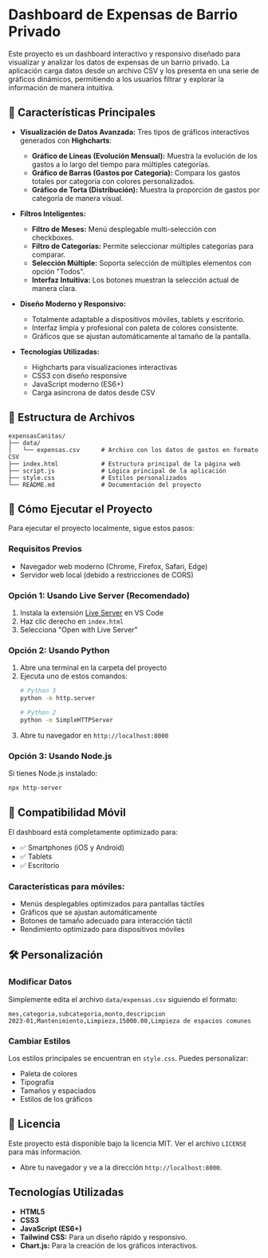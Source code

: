 # Dashboard de Expensas de Barrio Privado

Este proyecto es un dashboard interactivo y responsivo diseñado para visualizar y analizar los datos de expensas de un barrio privado. La aplicación carga datos desde un archivo CSV y los presenta en una serie de gráficos dinámicos, permitiendo a los usuarios filtrar y explorar la información de manera intuitiva.

## 🚀 Características Principales

- **Visualización de Datos Avanzada:** Tres tipos de gráficos interactivos generados con **Highcharts**:
  - **Gráfico de Líneas (Evolución Mensual):** Muestra la evolución de los gastos a lo largo del tiempo para múltiples categorías.
  - **Gráfico de Barras (Gastos por Categoría):** Compara los gastos totales por categoría con colores personalizados.
  - **Gráfico de Torta (Distribución):** Muestra la proporción de gastos por categoría de manera visual.

- **Filtros Inteligentes:**
  - **Filtro de Meses:** Menú desplegable multi-selección con checkboxes.
  - **Filtro de Categorías:** Permite seleccionar múltiples categorías para comparar.
  - **Selección Múltiple:** Soporta selección de múltiples elementos con opción "Todos".
  - **Interfaz Intuitiva:** Los botones muestran la selección actual de manera clara.

- **Diseño Moderno y Responsivo:**
  - Totalmente adaptable a dispositivos móviles, tablets y escritorio.
  - Interfaz limpia y profesional con paleta de colores consistente.
  - Gráficos que se ajustan automáticamente al tamaño de la pantalla.

- **Tecnologías Utilizadas:**
  - Highcharts para visualizaciones interactivas
  - CSS3 con diseño responsive
  - JavaScript moderno (ES6+)
  - Carga asíncrona de datos desde CSV

## 📂 Estructura de Archivos

```
expensasCanitas/
├── data/
│   └── expensas.csv      # Archivo con los datos de gastos en formato CSV
├── index.html            # Estructura principal de la página web
├── script.js             # Lógica principal de la aplicación
├── style.css             # Estilos personalizados
└── README.md             # Documentación del proyecto
```

## 🚀 Cómo Ejecutar el Proyecto

Para ejecutar el proyecto localmente, sigue estos pasos:

### Requisitos Previos
- Navegador web moderno (Chrome, Firefox, Safari, Edge)
- Servidor web local (debido a restricciones de CORS)

### Opción 1: Usando Live Server (Recomendado)
1. Instala la extensión [Live Server](https://marketplace.visualstudio.com/items?itemName=ritwickdey.LiveServer) en VS Code
2. Haz clic derecho en `index.html`
3. Selecciona "Open with Live Server"

### Opción 2: Usando Python
1. Abre una terminal en la carpeta del proyecto
2. Ejecuta uno de estos comandos:
   ```bash
   # Python 3
   python -m http.server
   
   # Python 2
   python -m SimpleHTTPServer
   ```
3. Abre tu navegador en `http://localhost:8000`

### Opción 3: Usando Node.js
Si tienes Node.js instalado:
```bash
npx http-server
```

## 📱 Compatibilidad Móvil
El dashboard está completamente optimizado para:
- ✅ Smartphones (iOS y Android)
- ✅ Tablets
- ✅ Escritorio

### Características para móviles:
- Menús desplegables optimizados para pantallas táctiles
- Gráficos que se ajustan automáticamente
- Botones de tamaño adecuado para interacción táctil
- Rendimiento optimizado para dispositivos móviles

## 🛠 Personalización

### Modificar Datos
Simplemente edita el archivo `data/expensas.csv` siguiendo el formato:
```
mes,categoria,subcategoria,monto,descripcion
2023-01,Mantenimiento,Limpieza,15000.00,Limpieza de espacios comunes
```

### Cambiar Estilos
Los estilos principales se encuentran en `style.css`. Puedes personalizar:
- Paleta de colores
- Tipografía
- Tamaños y espaciados
- Estilos de los gráficos

## 📄 Licencia
Este proyecto está disponible bajo la licencia MIT. Ver el archivo `LICENSE` para más información.
   - Abre tu navegador y ve a la dirección `http://localhost:8000`.

## Tecnologías Utilizadas

- **HTML5**
- **CSS3**
- **JavaScript (ES6+)**
- **Tailwind CSS:** Para un diseño rápido y responsivo.
- **Chart.js:** Para la creación de los gráficos interactivos.
